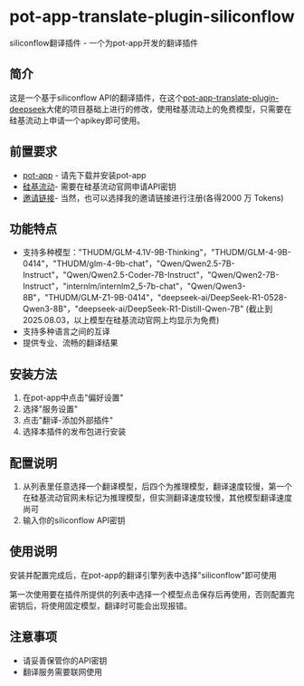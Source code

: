 # pot-app-translate-plugin-siliconflow

siliconflow翻译插件 - 一个为pot-app开发的翻译插件

## 简介

这是一个基于siliconflow API的翻译插件，在这个[pot-app-translate-plugin-deepseek](https://github.com/Tzulao55/pot-app-translate-plugin-deepseek)大佬的项目基础上进行的修改，使用硅基流动上的免费模型，只需要在硅基流动上申请一个apikey即可使用。

## 前置要求

- [pot-app](https://github.com/pot-app/pot-app) - 请先下载并安装pot-app
- [硅基流动](https://cloud.siliconflow.cn)- 需要在硅基流动官网申请API密钥
- [邀请链接](https://cloud.siliconflow.cn/i/Rc7420Fp)- 当然，也可以选择我的邀请链接进行注册(各得2000 万 Tokens)

## 功能特点

- 支持多种模型："THUDM/GLM-4.1V-9B-Thinking"，"THUDM/GLM-4-9B-0414"，"THUDM/glm-4-9b-chat"，"Qwen/Qwen2.5-7B-Instruct"，"Qwen/Qwen2.5-Coder-7B-Instruct"，"Qwen/Qwen2-7B-Instruct"，"internlm/internlm2_5-7b-chat"，"Qwen/Qwen3-8B"，"THUDM/GLM-Z1-9B-0414"，"deepseek-ai/DeepSeek-R1-0528-Qwen3-8B"，"deepseek-ai/DeepSeek-R1-Distill-Qwen-7B" (截止到2025.08.03，以上模型在硅基流动官网上均显示为免费)
- 支持多种语言之间的互译
- 提供专业、流畅的翻译结果

## 安装方法

1. 在pot-app中点击"偏好设置"
2. 选择"服务设置"
3. 点击"翻译-添加外部插件"
4. 选择本插件的发布包进行安装

## 配置说明

1. 从列表里任意选择一个翻译模型，后四个为推理模型，翻译速度较慢，第一个在硅基流动官网未标记为推理模型，但实测翻译速度较慢，其他模型翻译速度尚可
2. 输入你的siliconflow API密钥

## 使用说明

安装并配置完成后，在pot-app的翻译引擎列表中选择"siliconflow"即可使用

第一次使用要在插件所提供的列表中选择一个模型点击保存后再使用，否则配置完密钥后，将使用固定模型，翻译时可能会出现报错。

## 注意事项

- 请妥善保管你的API密钥
- 翻译服务需要联网使用
